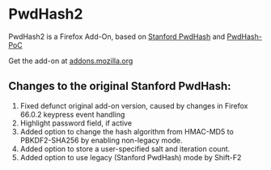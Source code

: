 # PwdHash2
PwdHash2 is a Firefox Add-On, based on [Stanford PwdHash](https://www.pwdhash.com/) and [PwdHash-PoC](https://github.com/llewelld/pwdhash-poc)

Get the add-on at [addons.mozilla.org](https://addons.mozilla.org/en-US/firefox/addon/pwdhash2/)


## Changes to the original Stanford PwdHash:
1. Fixed defunct original add-on version, caused by changes in Firefox 66.0.2 keypress event handling
2. Highlight password field, if active
3. Added option to change the hash algorithm from HMAC-MD5 to PBKDF2-SHA256 by enabling non-legacy mode.
4. Added option to store a user-specified salt and iteration count.
5. Added option to use legacy (Stanford PwdHash) mode by Shift-F2
